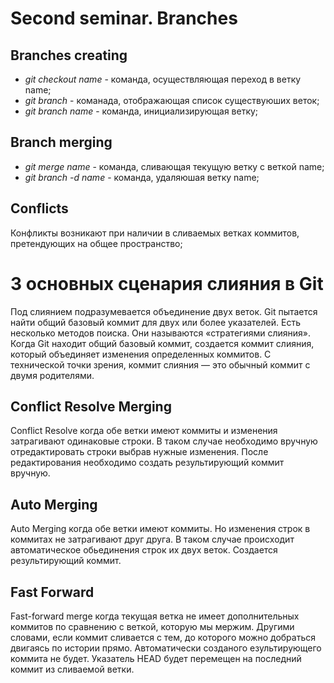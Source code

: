# Second seminar. Branches

## Branches creating

* *git checkout name* - команда, осуществляющая переход в ветку name;
* *git branch* - команада, отображающая список существуюших веток;
* *git branch name* - команда, инициализирующая ветку;

## Branch merging

* *git merge name* - команда, сливающая текущую ветку с веткой name;
* *git branch -d name* - команда, удаляюшая ветку name;

## Conflicts

Конфликты возникают при наличии в сливаемых ветках коммитов, претендующих на общее пространство;

# 3 основных сценария слияния в Git

Под слиянием подразумевается объединение двух веток. Git пытается найти общий базовый коммит для двух или более указателей. Есть несколько методов поиска. Они называются «стратегиями слияния».
Когда Git находит общий базовый коммит, создается коммит слияния, который объединяет изменения определенных коммитов. С технической точки зрения, коммит слияния — это обычный коммит с двумя родителями.

## Conflict Resolve Merging

Conflict Resolve когда обе ветки имеют коммиты и изменения затрагивают одинаковые строки. В таком случае необходимо вручную отредактировать строки выбрав нужные изменения.
После редактирования необходимо создать результирующий коммит вручную.

## Auto Merging

Auto Merging когда обе ветки имеют коммиты. Но изменения строк в коммитах не затрагивают друг друга. В таком случае происходит автоматическое обьединения строк их двух веток. Создается результирующий коммит.

## Fast Forward

Fast-forward merge когда текущая ветка не имеет дополнительных коммитов по сравнению с веткой, которую мы мержим. Другими словами, если коммит сливается с тем, до которого можно добраться двигаясь по истории прямо. Автоматически созданого езультирующего коммита не будет. Указатель HEAD будет перемещен на последний коммит из сливаемой ветки.

